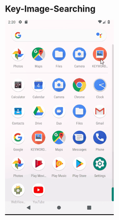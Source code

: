 # Key-Image-Searching

![screenshot](https://github.com/hyednjs/Key-Image-Searching/blob/master/screenshot.gif?raw=true)
